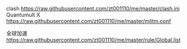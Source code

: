 clash https://raw.githubusercontent.com/zt001110/me/master/clash.ini
Quantumult X https://raw.githubusercontent.com/zt001110/me/master/mlitm.conf

全球加速 https://raw.githubusercontent.com/zt001110/me/master/rule/Global.list

